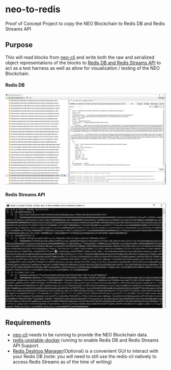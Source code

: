 # neo-to-redis
Proof of Concept Project to copy the NEO Blockchain to Redis DB and Redis Streams API

## Purpose
This will read blocks from [neo-cli](https://github.com/neo-project/neo-cli) and write both the raw and serialized object representations of the blocks to [Redis DB and Redis Streams API](https://github.com/antirez/redis) to act as a test harness as well as allow for visualization / testing of the NEO Blockchain.

#### Redis DB
<p align="center">
  <img src="NeoRedis.JPG" />
</p>

#### Redis Streams API
<p align="center">
  <img src="NeoRedisStreams.JPG" />
</p>

## Requirements
- [neo-cli](https://github.com/neo-project/neo-cli) needs to be running to provide the NEO Blockchain data.
- [redis-unstable-docker](https://github.com/gubanotorious/redis-unstable-docker) running to enable Redis DB and Redis Streams API Support.
- [Redis Desktop Manager](https://redisdesktop.com/)(Optional) is a convenient GUI to interact with your Redis DB (note: you will need to still use the redis-cli natively to access Redis Streams as of the time of writing)
